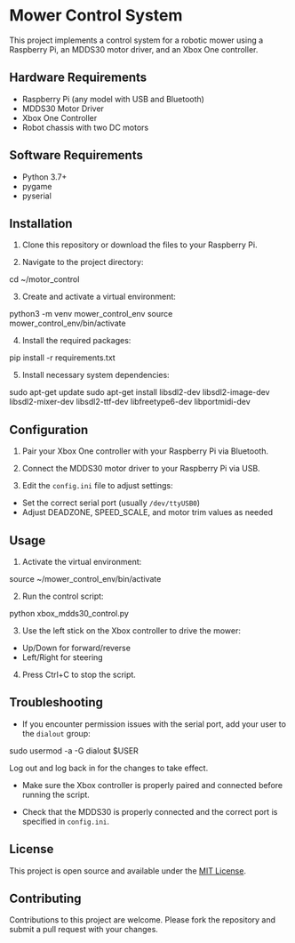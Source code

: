 # Mower Control System

This project implements a control system for a robotic mower using a Raspberry Pi, an MDDS30 motor driver, and an Xbox One controller.

## Hardware Requirements

- Raspberry Pi (any model with USB and Bluetooth)
- MDDS30 Motor Driver
- Xbox One Controller
- Robot chassis with two DC motors

## Software Requirements

- Python 3.7+
- pygame
- pyserial

## Installation

1. Clone this repository or download the files to your Raspberry Pi.

2. Navigate to the project directory:

cd ~/motor_control


3. Create and activate a virtual environment:

python3 -m venv mower_control_env source mower_control_env/bin/activate


4. Install the required packages:

pip install -r requirements.txt


5. Install necessary system dependencies:

sudo apt-get update sudo apt-get install libsdl2-dev libsdl2-image-dev libsdl2-mixer-dev libsdl2-ttf-dev libfreetype6-dev libportmidi-dev


## Configuration

1. Pair your Xbox One controller with your Raspberry Pi via Bluetooth.

2. Connect the MDDS30 motor driver to your Raspberry Pi via USB.

3. Edit the `config.ini` file to adjust settings:
- Set the correct serial port (usually `/dev/ttyUSB0`)
- Adjust DEADZONE, SPEED_SCALE, and motor trim values as needed

## Usage

1. Activate the virtual environment:

source ~/mower_control_env/bin/activate


2. Run the control script:

python xbox_mdds30_control.py


3. Use the left stick on the Xbox controller to drive the mower:
- Up/Down for forward/reverse
- Left/Right for steering

4. Press Ctrl+C to stop the script.

## Troubleshooting

- If you encounter permission issues with the serial port, add your user to the `dialout` group:

sudo usermod -a -G dialout $USER

Log out and log back in for the changes to take effect.

- Make sure the Xbox controller is properly paired and connected before running the script.

- Check that the MDDS30 is properly connected and the correct port is specified in `config.ini`.

## License

This project is open source and available under the [MIT License](LICENSE).

## Contributing

Contributions to this project are welcome. Please fork the repository and submit a pull request with your changes.

